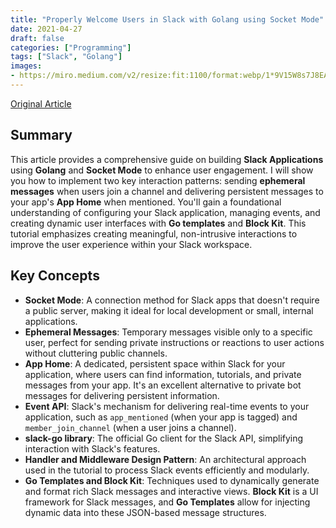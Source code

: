 ```yaml
---
title: "Properly Welcome Users in Slack with Golang using Socket Mode"
date: 2021-04-27
draft: false
categories: ["Programming"]
tags: ["Slack", "Golang"]
images:
- https://miro.medium.com/v2/resize:fit:1100/format:webp/1*9V15W8s7J8EA3R1yRdX-kQ.png
---
```


[Original Article](https://levelup.gitconnected.com/properly-welcome-users-in-slack-with-golang-using-socket-mode-9a206d30a34a)

## Summary

This article provides a comprehensive guide on building **Slack Applications** using **Golang** and **Socket Mode** to enhance user engagement. I will show you how to implement two key interaction patterns: sending **ephemeral messages** when users join a channel and delivering persistent messages to your app's **App Home** when mentioned. You'll gain a foundational understanding of configuring your Slack application, managing events, and creating dynamic user interfaces with **Go templates** and **Block Kit**. This tutorial emphasizes creating meaningful, non-intrusive interactions to improve the user experience within your Slack workspace.

## Key Concepts

*   **Socket Mode**: A connection method for Slack apps that doesn't require a public server, making it ideal for local development or small, internal applications.
*   **Ephemeral Messages**: Temporary messages visible only to a specific user, perfect for sending private instructions or reactions to user actions without cluttering public channels.
*   **App Home**: A dedicated, persistent space within Slack for your application, where users can find information, tutorials, and private messages from your app. It's an excellent alternative to private bot messages for delivering persistent information.
*   **Event API**: Slack's mechanism for delivering real-time events to your application, such as `app_mentioned` (when your app is tagged) and `member_join_channel` (when a user joins a channel).
*   **slack-go library**: The official Go client for the Slack API, simplifying interaction with Slack's features.
*   **Handler and Middleware Design Pattern**: An architectural approach used in the tutorial to process Slack events efficiently and modularly.
*   **Go Templates and Block Kit**: Techniques used to dynamically generate and format rich Slack messages and interactive views. **Block Kit** is a UI framework for Slack messages, and **Go Templates** allow for injecting dynamic data into these JSON-based message structures.
